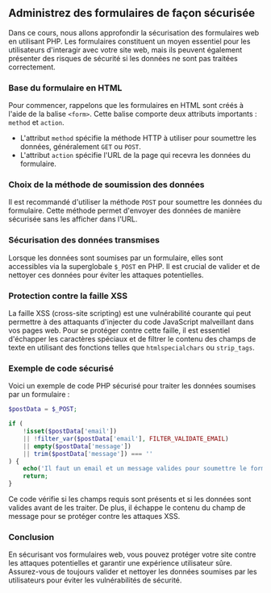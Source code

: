 ## Administrez des formulaires de façon sécurisée

Dans ce cours, nous allons approfondir la sécurisation des formulaires web en utilisant PHP. Les formulaires constituent un moyen essentiel pour les utilisateurs d'interagir avec votre site web, mais ils peuvent également présenter des risques de sécurité si les données ne sont pas traitées correctement.

### Base du formulaire en HTML

Pour commencer, rappelons que les formulaires en HTML sont créés à l'aide de la balise `<form>`. Cette balise comporte deux attributs importants : `method` et `action`.

- L'attribut `method` spécifie la méthode HTTP à utiliser pour soumettre les données, généralement `GET` ou `POST`.
- L'attribut `action` spécifie l'URL de la page qui recevra les données du formulaire.

### Choix de la méthode de soumission des données

Il est recommandé d'utiliser la méthode `POST` pour soumettre les données du formulaire. Cette méthode permet d'envoyer des données de manière sécurisée sans les afficher dans l'URL.

### Sécurisation des données transmises

Lorsque les données sont soumises par un formulaire, elles sont accessibles via la superglobale `$_POST` en PHP. Il est crucial de valider et de nettoyer ces données pour éviter les attaques potentielles.

### Protection contre la faille XSS

La faille XSS (cross-site scripting) est une vulnérabilité courante qui peut permettre à des attaquants d'injecter du code JavaScript malveillant dans vos pages web. Pour se protéger contre cette faille, il est essentiel d'échapper les caractères spéciaux et de filtrer le contenu des champs de texte en utilisant des fonctions telles que `htmlspecialchars` ou `strip_tags`.

### Exemple de code sécurisé

Voici un exemple de code PHP sécurisé pour traiter les données soumises par un formulaire :

```php
$postData = $_POST;

if (
    !isset($postData['email'])
    || !filter_var($postData['email'], FILTER_VALIDATE_EMAIL)
    || empty($postData['message'])
    || trim($postData['message']) === ''
) {
    echo('Il faut un email et un message valides pour soumettre le formulaire.');
    return;
}
```

Ce code vérifie si les champs requis sont présents et si les données sont valides avant de les traiter. De plus, il échappe le contenu du champ de message pour se protéger contre les attaques XSS.

### Conclusion

En sécurisant vos formulaires web, vous pouvez protéger votre site contre les attaques potentielles et garantir une expérience utilisateur sûre. Assurez-vous de toujours valider et nettoyer les données soumises par les utilisateurs pour éviter les vulnérabilités de sécurité.
